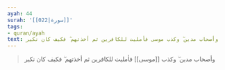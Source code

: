 ```yaml
---
ayah: 44
surah: '[[022|سورة]]'
tags:
- quran/ayah
text: وأصحاب مدين ۖ وكذب موسى فأمليت للكافرين ثم أخذتهم ۖ فكيف كان نكير
---
```

> وأصحاب مدين ۖ وكذب [[موسى]] فأمليت للكافرين ثم أخذتهم ۖ فكيف كان نكير
